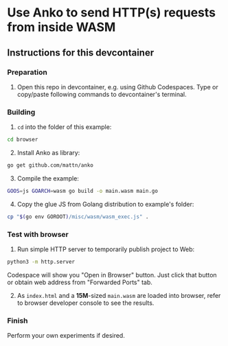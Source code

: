 # Use Anko to send HTTP(s) requests from inside WASM

## Instructions for this devcontainer

### Preparation

1. Open this repo in devcontainer, e.g. using Github Codespaces.
   Type or copy/paste following commands to devcontainer's terminal.

### Building

1. `cd` into the folder of this example:

```sh
cd browser
```

2. Install Anko as library:

```sh
go get github.com/mattn/anko
```

3. Compile the example:

```sh
GOOS=js GOARCH=wasm go build -o main.wasm main.go
```

4. Copy the glue JS from Golang distribution to example's folder:

```sh
cp "$(go env GOROOT)/misc/wasm/wasm_exec.js" .
```

### Test with browser

1. Run simple HTTP server to temporarily publish project to Web:

```sh
python3 -m http.server
```

Codespace will show you "Open in Browser" button. Just click that button or
obtain web address from "Forwarded Ports" tab.

2. As `index.html` and a **15M**-sized `main.wasm` are loaded into browser, refer to browser developer console
   to see the results.

### Finish

Perform your own experiments if desired.
